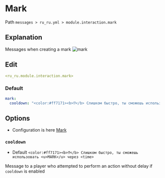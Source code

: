 # Mark
Path `messages > ru_ru.yml > module.interaction.mark`

## Explanation
Messages when creating a mark
![mark](/mark.gif)

## Edit
```yaml
<ru_ru.module.interaction.mark>
```

### Default
```yaml
mark:
  cooldown: "<color:#ff7171><b>⁉</b> Слишком быстро, ты сможешь использовать <u>MARK</u> через <time>"
```

## Options

- Configuration is here [Mark](/en/config/module/interaction/mark/)

### `cooldown`
- Default `<color:#ff7171><b>⁉</b> Слишком быстро, ты сможешь использовать <u>MARK</u> через <time>`

Message to a player who attempted to perform an action without delay if `cooldown` is enabled
